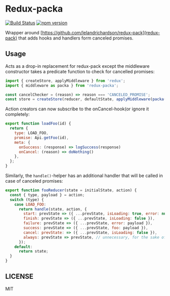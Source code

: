 # Redux-packa
[![Build Status](https://travis-ci.org/daniel-lundin/redux-packa.svg?branch=master)](https://travis-ci.org/daniel-lundin/redux-packa)
[![npm version](https://badge.fury.io/js/redux-packa.svg)](https://badge.fury.io/js/redux-packa)

Wrapper around [https://github.com/lelandrichardson/redux-pack](redux-pack) that adds hooks and handlers form canceled promises.

## Usage

Acts as a drop-in replacement for redux-pack except the middleware constructor takes a predicate function to check for cancelled promises:

```js
import { createStore, applyMiddleware } from 'redux';
import { middleware as packa } from 'redux-packa';

const cancelChecker = (reason) => reason === 'CANCELED_PROMISE';
const store = createStore(reducer, defaultState, applyMiddleware(packa(cancelChecker)));
```

Action creators can now subscribe to the onCancel-hook(or ignore it completely:

```js
export function loadFoo(id) {
  return {
    type: LOAD_FOO,
    promise: Api.getFoo(id),
    meta: {
      onSuccess: (response) => logSuccess(response)
      onCancel: (reason) => doNothing()
    },
  };
}
```

Similarly, the `handle()`-helper has an additional handler that will be called in case of canceled promises:

```js
export function fooReducer(state = initialState, action) {
  const { type, payload } = action;
  switch (type) {
    case LOAD_FOO:
      return handle(state, action, {
        start: prevState => ({ ...prevState, isLoading: true, error: null, foo: null }),
        finish: prevState => ({ ...prevState, isLoading: false }),
        failure: prevState => ({ ...prevState, error: payload }),
        success: prevState => ({ ...prevState, foo: payload }),
        cancel: prevState: => ({ ...prevState, isLoading: false }),
        always: prevState => prevState, // unnecessary, for the sake of example
      });
    default:
      return state;
  }
}
```


## LICENSE
MIT
